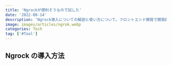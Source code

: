 ```yaml
---
title: 'Ngrockが便利そうなので試した'
date: '2022-08-14'
description: 'Ngrock導入についての解説と使い方について。フロントエンド開発で開発段階で第三者へ共有する時や、素早くデプロイ無しで実機確認したい時に活躍しそう。'
image: images/articles/ngrok.webp
categories: Tech
tag: ['#Tool']
---
```


## Ngrock の導入方法
